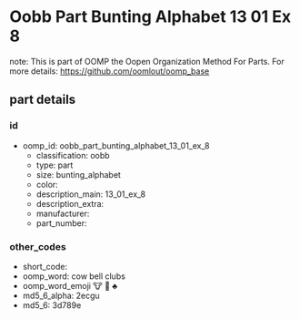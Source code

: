 # Oobb Part Bunting Alphabet 13 01 Ex 8  

note: This is part of OOMP the Oopen Organization Method For Parts. For more details: https://github.com/oomlout/oomp_base

##  part details





### id
* oomp_id: oobb_part_bunting_alphabet_13_01_ex_8
  * classification: oobb
  * type: part
  * size: bunting_alphabet
  * color: 
  * description_main: 13_01_ex_8
  * description_extra: 
  * manufacturer: 
  * part_number: 

### other_codes
* short_code: 
* oomp_word: cow bell clubs
* oomp_word_emoji :cow: :bell: :clubs:
* md5_6_alpha: 2ecgu
* md5_6: 3d789e
